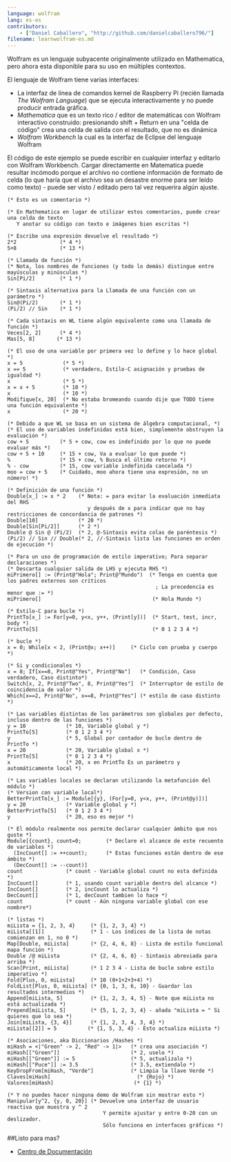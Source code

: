 ```yaml
---
language: wolfram
lang: es-es
contributors:
    - ["Daniel Caballero", "http://github.com/danielcaballero796/"]
filename: learnwolfram-es.md
---
```


Wolfram es un lenguaje subyacente originalmente utilizado en Mathematica, pero ahora esta disponible para su uso en múltiples contextos.

El lenguaje de Wolfram tiene varias interfaces:
* La interfaz de línea de comandos kernel de Raspberry Pi (recién llamada _The Wolfram Language_) que se ejecuta interactivamente y no puede producir entrada gráfica.
* _Mathematica_ que es un texto rico / editor de matemáticas con Wolfram interactivo construido: presionando shift + Return en una "celda de código" crea una celda de salida con el resultado, que no es dinámica
* _Wolfram Workbench_ la cual es la interfaz de Eclipse del lenguaje Wolfram

El código de este ejemplo se puede escribir en cualquier interfaz y editarlo con Wolfram Workbench. Cargar directamente en Matematica puede resultar incómodo porque el archivo no contiene información de formato de celda (lo que haría que el archivo sea un desastre enorme para ser leído como texto) - puede ser visto / editado pero tal vez requerira algún ajuste.

```
(* Esto es un comentario *)

(* En Mathematica en lugar de utilizar estos comentarios, puede crear una celda de texto
   Y anotar su código con texto e imágenes bien escritas *)

(* Escribe una expresión devuelve el resultado *)
2*2              (* 4 *)
5+8              (* 13 *)

(* Llamada de función *)
(* Nota, los nombres de funciones (y todo lo demás) distingue entre mayúsculas y minúsculas *)
Sin[Pi/2]        (* 1 *)

(* Sintaxis alternativa para la Llamada de una función con un parámetro *)
Sin@(Pi/2)       (* 1 *)
(Pi/2) // Sin    (* 1 *)

(* Cada sintaxis en WL tiene algún equivalente como una llamada de función *)
Veces[2, 2]      (* 4 *)
Mas[5, 8]       (* 13 *)

(* El uso de una variable por primera vez lo define y lo hace global *)
x = 5             (* 5 *)
x == 5            (* verdadero, Estilo-C asignación y pruebas de igualdad *)
x                 (* 5 *)
x = x + 5         (* 10 *)
x                 (* 10 *)
Modifique[x, 20]  (* No estaba bromeando cuando dije que TODO tiene una función equivalente *)
x                 (* 20 *)

(* Debido a que WL se basa en un sistema de álgebra computacional, *)
(* El uso de variables indefinidas está bien, simplemente obstruyen la evaluación *)
cow + 5          (* 5 + cow, cow es indefinido por lo que no puede evaluar más *)
cow + 5 + 10     (* 15 + cow, Va a evaluar lo que puede *)
%                (* 15 + cow, % Busca el último retorno *)
% - cow          (* 15, cow variable indefinida cancelada *)
moo = cow + 5    (* Cuidado, moo ahora tiene una expresión, no un número! *)

(* Definición de una función *)
Double[x_] := x * 2    (* Nota: = para evitar la evaluación inmediata del RHS
                          y después de x para indicar que no hay restricciones de concordancia de patrones *)
Double[10]             (* 20 *)
Double[Sin[Pi/2]]      (* 2 *)
Double @ Sin @ (Pi/2)  (* 2, @-Sintaxis evita colas de paréntesis *)
(Pi/2) // Sin // Double(* 2, //-Sintaxis lista las funciones en orden de ejecución *)

(* Para un uso de programación de estilo imperativo; Para separar declaraciones *)
(* Descarta cualquier salida de LHS y ejecuta RHS *)
miPrimero[] := (Print@"Hola"; Print@"Mundo")  (* Tenga en cuenta que los padres externos son críticos
                                                ; La precedencia es menor que := *)
miPrimero[]                                    (* Hola Mundo *)

(* Estilo-C para bucle *)
PrintTo[x_] := For[y=0, y<x, y++, (Print[y])]  (* Start, test, incr, body *)
PrintTo[5]                                     (* 0 1 2 3 4 *)

(* bucle *)
x = 0; While[x < 2, (Print@x; x++)]     (* Ciclo con prueba y cuerpo *)

(* Si y condicionales *)
x = 8; If[x==8, Print@"Yes", Print@"No"]   (* Condición, Caso verdadero, Caso distinto*)
Switch[x, 2, Print@"Two", 8, Print@"Yes"]  (* Interruptor de estilo de coincidencia de valor *)
Which[x==2, Print@"No", x==8, Print@"Yes"] (* estilo de caso distinto *)

(* Las variables distintas de los parámetros son globales por defecto, incluso dentro de las funciones *)
y = 10             (* 10, Variable global y *)
PrintTo[5]         (* 0 1 2 3 4 *)
y                  (* 5, Global por contador de bucle dentro de PrintTo *)
x = 20             (* 20, Variable global x *)
PrintTo[5]         (* 0 1 2 3 4 *)
x                  (* 20, x en PrintTo Es un parámetro y automáticamente local *)

(* Las variables locales se declaran utilizando la metafunción del módulo *)
(* Version con variable local*)
BetterPrintTo[x_] := Module[{y}, (For[y=0, y<x, y++, (Print@y)])]
y = 20             (* Variable global y *)
BetterPrintTo[5]   (* 0 1 2 3 4 *)
y                  (* 20, eso es mejor *)

(* El módulo realmente nos permite declarar cualquier ámbito que nos guste *)
Module[{count}, count=0;        (* Declare el alcance de este recuento de variables *)
  (IncCount[] := ++count);      (* Estas funciones están dentro de ese ámbito *)
  (DecCount[] := --count)]
count              (* count - Variable global count no esta definida *)
IncCount[]         (* 1, usando count variable dentro del alcance *)
IncCount[]         (* 2, incCount lo actualiza *)
DecCount[]         (* 1, decCount tambien lo hace *)
count              (* count - Aún ninguna variable global con ese nombre*)

(* listas *)
miLista = {1, 2, 3, 4}     (* {1, 2, 3, 4} *)
miLista[[1]]               (* 1 - Los índices de la lista de notas comienzan en 1, no 0 *)
Map[Double, miLista]       (* {2, 4, 6, 8} - Lista de estilo funcional mapa función *)
Double /@ miLista          (* {2, 4, 6, 8} - Sintaxis abreviada para arriba *)
Scan[Print, miLista]       (* 1 2 3 4 - Lista de bucle sobre estilo imperativo *)
Fold[Plus, 0, miLista]     (* 10 (0+1+2+3+4) *)
FoldList[Plus, 0, miLista] (* {0, 1, 3, 6, 10} - Guardar los resultados intermedios *)
Append[miLista, 5]         (* {1, 2, 3, 4, 5} - Note que miLista no está actualizada *)
Prepend[miLista, 5]        (* {5, 1, 2, 3, 4} - añada "miLista = " Si quieres que lo sea *)
Join[miLista, {3, 4}]      (* {1, 2, 3, 4, 3, 4} *)
miLista[[2]] = 5          (* {1, 5, 3, 4} - Esto actualiza miLista *)

(* Asociaciones, aka Diccionarios /Hashes *)
miHash = <|"Green" -> 2, "Red" -> 1|>   (* crea una asociación *)
miHash[["Green"]]                       (* 2, uselo *)
miHash[["Green"]] := 5                  (* 5, actualizalo *)
miHash[["Puce"]] := 3.5                 (* 3.5, extiendalo *)
KeyDropFrom[miHash, "Verde"]            (* Limpia la llave Verde *)
Claves[miHash]                            (* {Rojo} *)
Valores[miHash]                          (* {1} *)

(* Y no puedes hacer ninguna demo de Wolfram sin mostrar esto *)
Manipular[y^2, {y, 0, 20}] (* Devuelve una interfaz de usuario reactiva que muestra y ^ 2
                               Y permite ajustar y entre 0-20 con un deslizador.
                               Sólo funciona en interfaces gráficas *)
```

##Listo para mas?

* [Centro de Documentación](http://reference.wolfram.com/language/)
